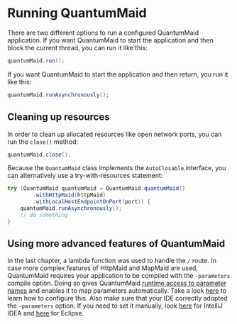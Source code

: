 
# Running QuantumMaid

There are two different options to run a configured QuantumMaid application.
If you want QuantumMaid to start the application and then block the current thread, you can run it like this: 
<!---[CodeSnippet](runSynchronously)-->
```java
quantumMaid.run();
```

If you want QuantumMaid to start the application and then return, you run it like this:

<!---[CodeSnippet](runAsynchronously)-->
```java
quantumMaid.runAsynchronously();
```


## Cleaning up resources
In order to clean up allocated resources like open network ports, you can run the `close()` method:

<!---[CodeSnippet](close)-->
```java
quantumMaid.close();
```

Because the `QuantumMaid` class implements the `AutoClosable` interface, you can alternatively use
a try-with-resources statement:

<!---[CodeSnippet](tryWithResources)-->
```java
try (QuantumMaid quantumMaid = QuantumMaid.quantumMaid()
        .withHttpMaid(httpMaid)
        .withLocalHostEndpointOnPort(port)) {
    quantumMaid.runAsynchronously();
    // do something
}
```

## Using more advanced features of QuantumMaid
In the last chapter, a lambda function was used to handle the `/` route.
In case more complex features of HttpMaid and MapMaid are used, 
QuantumMaid requires your application to be compiled with the `-parameters` compile option.
Doing so gives QuantumMaid 
<a href="http://openjdk.java.net/jeps/118" target="_blank">runtime access to parameter names</a> and
enables it to map parameters automatically.
Take a look
 <a href="https://www.logicbig.com/how-to/java-command/java-compile-with-method-parameter-names.html" target="_blank">here</a> to learn
how to configure this.
Also make sure that your IDE correctly adopted the `-parameters` option.
If you need to set it manually, look 
<a href="https://www.jetbrains.com/help/idea/specifying-compilation-settings.html#configure_compiler_settings" target="_blank">here</a>
for IntelliJ IDEA and
 <a href="https://stackoverflow.com/questions/9483315/where-do-you-configure-eclipse-java-compiler-javac-flags" target="_blank">here</a> for Eclipse.